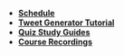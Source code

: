 - [**Schedule**](ReadMe.md)
- [**Tweet Generator Tutorial**](https://bit.ly/tutorial-tweet-generator)
- [**Quiz Study Guides**](StudyGuides.md)
- [**Course Recordings**](https://bit.ly/droxey-vids)
